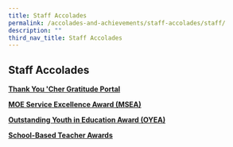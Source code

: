 ```yaml
---
title: Staff Accolades
permalink: /accolades-and-achievements/staff-accolades/staff/
description: ""
third_nav_title: Staff Accolades
---
```

## Staff Accolades

**[Thank You 'Cher Gratitude Portal](/accolades-and-achievements/staff-accolades/staff1/)**

**[MOE Service Excellence Award (MSEA)](/accolades-and-achievements/staff-accolades/staff2/)**

**[Outstanding Youth in Education Award (OYEA)](/accolades-and-achievements/staff-accolades/staff3/)**

**[School-Based Teacher Awards](/accolades-and-achievements/staff-accolades/staff4/)**